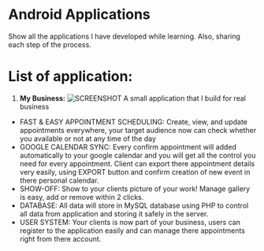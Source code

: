 # Android Applications
Show all the applications I have developed while learning.
Also, sharing each step of the process.

# List of application:
1. <b>My Business:</b>
![SCREENSHOT](https://idohayun.com/img/projects/project_expand_0.png)
A small application that I build for real business
<ul><li>FAST & EASY APPOINTMENT SCHEDULING: Create, view, and update appointments everywhere, your target audience now can check whether you available or not at any time of the day</li>
<li>GOOGLE CALENDAR SYNC: Every confirm appointment will added automatically to your google calendar and you will get all the control you need for every appointment. Client can export there appointment details very easily, using EXPORT button and confirm creation of new event in there personal calendar.</li>
<li>SHOW-OFF: Show to your clients picture of your work! Manage gallery is easy, add or remove within 2 clicks.</li>
<li>DATABASE: All data will store in MySQL database using PHP to control all data from application and storing it safely in the server.</li>
<li>USER SYSTEM: Your clients is now part of your business, users can register to the application easily and can manage there appointments right from there account. </li></ul>
